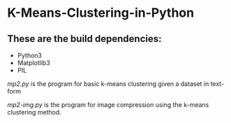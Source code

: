# K-Means-Clustering-in-Python

## These are the build dependencies:
- Python3
- Matplotlib3
- PIL

_mp2.py_ is the program for basic k-means clustering given a dataset in text-form

_mp2-img.py_ is the program for image compression using the k-means clustering method.